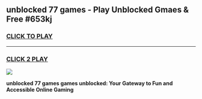 
## unblocked 77 games - Play Unblocked Gmaes & Free #653kj
<h3>
<a href="https://news.freeplayer.one?title=unblocked_77_games&ref=26F">CLICK TO PLAY</a></h3>
<hr>

<h3>
<a href="https://news.freeplayer.one?title=unblocked_77_games&ref=26F">CLICK 2 PLAY</a>
  
</h3>

<a href="https://news.freeplayer.one?title=unblocked_77_games&ref=26F/"><img src="https://clearcache.store/games.png"></a>


**unblocked 77 games games unblocked: Your Gateway to Fun and Accessible Online Gaming**
